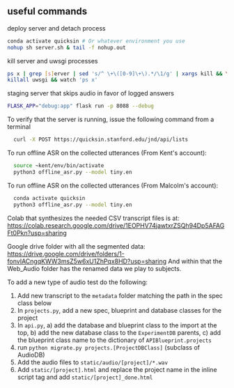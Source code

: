 ## useful commands
deploy server and detach process
```bash
conda activate quicksin # Or whatever environment you use
nohup sh server.sh & tail -f nohup.out
```
kill server and uwsgi processes
```bash
ps x | grep [s]erver | sed 's/^ \+\([0-9]\+\).*/\1/g' | xargs kill && \
killall uwsgi && watch 'ps x'
```
staging server that skips audio in favor of logged answers
```bash
FLASK_APP="debug:app" flask run -p 8088 --debug
```

To verify that the server is running, issue the following command from a terminal
```bash
  curl -X POST https://quicksin.stanford.edu/jnd/api/lists
```

To run offline ASR on the collected utterances (From Kent's account):
```bash
  source ~kent/env/bin/activate
  python3 offline_asr.py --model tiny.en
```

To run offline ASR on the collected utterances (From Malcolm's account):
```bash
  conda activate quicksin
  python3 offline_asr.py --model tiny.en
```

Colab that synthesizes the needed CSV transcript files is at:
  https://colab.research.google.com/drive/1EOPHV74jawtxrZSQh94Dp5AFAGFt0Pkn?usp=sharing

Google drive folder with all the segmented data:
  https://drive.google.com/drive/folders/1-fonvIACngqKWW3msZ5w6xU1ZhPqx8HD?usp=sharing
And within that the Web_Audio folder has the renamed data we play to subjects.

To add a new type of audio test do the following:
1) Add new transcript to the `metadata` folder matching the path in the spec 
  class below
2) In `projects.py`, add a new spec, blueprint and database classes for the
  project
3) In `api.py`, 
    a) add the database and blueprint class to the import at the top, 
    b) add the new database class to the `ExperimentDB` parents,
    c) add the blueprint class name to the dictionary of `APIBlueprint.projects`
4) run `python migrate.py projects.[ProjectDBClass]` (subclass of AudioDB)
5) Add the audio files to `static/audio/[project]/*.wav`
6) Add `static/[project].html` and replace the project name in the inline script
  tag and add `static/[project]_done.html`
